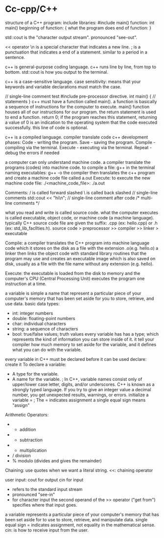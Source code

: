 Cc-cpp/C++
==========



structure of a C++ program:
  include libraries: #include <iostream>
  main() function: int main()
  beginning of function: {
  what the program does
  end of function: }

std::cout is the "character output stream". pronounced "see-out".
<!--ID: 1639529002896-->

<< operator
\n is a special character that indicates a new line.
; is a punctuation that indicates a end of a statement.
  similar to a period in a sentence.

c++ is general-purpose coding language.
c++ runs line by line, from top to bottom.
std::cout is how you output to the terminal.

c++ is a case-sensitive language.
  case sensitivity: means that your keywords and variable declarations must
  match the case.

// single-line comment
test #include <iostream>
  pre-processor directive.
int main() {
  // statements
}
c++ must have a function called main().
a function is basically a sequence of instructions for the computer to execute.
main() function houses all of our instructions for our program.
the return statement is used to end a function. return 0;
  if the program reaches this statement, returning a value of 0 is an indication
  to the operating system that the code executed successfully.
  this line of code is optional.

c++ is a compiled language.
compiler translate code
c++ development phases:
  Code - writing the program.
  Save - saving the program.
  Compile - compiling via the terminal.
  Execute - executing via the terminal.
  Repeat - debug the errors if needed

a computer can only understand machine code.
a compiler translate the programs (codes) into machine code.
to compile a file: g++ <file-name> in the terminal
naming executables: g++ <file-name> -o <new>
the compiler then translates the c++ program and create a machine code file
called a.out
Execute: to execute the new machine code file: ./<machine_code_file>: ./a.out

Comments:
/ is called forward slashed
\ is called back slashed
// single-line comments
std::cout << "hi\n"; // single-line comment after code
/*
multi-line comments
*/

what you read and write is called source code.
what the computer executes is called executable, object code, or machine code (a
machine language).
typically C++ source code file are given the suffix:
  .cpp (ex: hello.cpp) or 
  .h (ex: std_lib_facllties.h).
source code > preprocessor >> compiler >> linker > executable

Compile:
a compiler translates the C++ program into machine language code 
  which it stores on the disk as a file with the extension .o(e.g. hello.o)
a linker then links the object code with standard library routines that the
program may use and creates an executable image which is also saved on disk,
usually as a file with the file name without any extension (e.g. hello).

Execute:
the executable is loaded from the disk to memory and the computer's CPU
(Central Processing Unit) executes the program one instruction at a time.

a variable is simple a name that represent a particular piece of your computer's
memory that has been set aside for you to store, retrieve, and use data.
basic data types:
- int: integer numbers
- double: floating-point numbers
- char: individual characters
- string: a sequence of characters
- bool: true/false values; truth values
every variable has has a type;
  which represents the kind of information you can store inside of it.
  it tell your compiler how much memory to set aside for the variable, and it
  defines what you can do with the variable.
  
every variable in C++ must be declared before it can be used
declare: create it
To declare a variable:
- A type for the variable.
- A name for the variable.
<type> <variable>;
In C++, variable names consist only of upper/lower case letter, digits, and/or
underscores.
C++ is known as a strongly typed language.
  If you try to give an integer value a decimal number, you get unexpected
  results, warnings, or errors.
initialize a variable
<variable> = <value>;
The = indicates assignment
  a single equal sign means "assign"

Arithmetic Operators:
- + addition
- - subtraction
- * multiplication
- / division
- % modulo (divides and gives the remainder)

Chaining:
use quotes when we want a literal string.
<<: chaining operator

user input:
cout for output
cin for input
- refers to the standard input stream
- pronounced "see-in"
- for character input
the second operand of the >> operator ("get from") specifies where that input
goes.

a variable represents a particular piece of your computer's memory that has been
set aside for to use to store, retrieve, and manipulate data.
single equal sign = indicates assignment, not equality in the mathematical sense.
cin: is how to receive input from the user.
